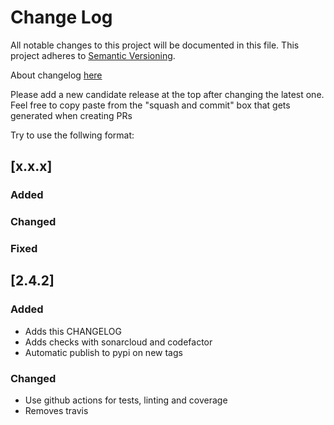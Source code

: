 # Change Log
All notable changes to this project will be documented in this file.
This project adheres to [Semantic Versioning](http://semver.org/).

About changelog [here](https://keepachangelog.com/en/1.0.0/)

Please add a new candidate release at the top after changing the latest one. Feel free to copy paste from the "squash and commit" box that gets generated when creating PRs

Try to use the follwing format:

## [x.x.x]

### Added

### Changed

### Fixed

## [2.4.2]

### Added
- Adds this CHANGELOG
- Adds checks with sonarcloud and codefactor
- Automatic publish to pypi on new tags

### Changed
- Use github actions for tests, linting and coverage
- Removes travis
